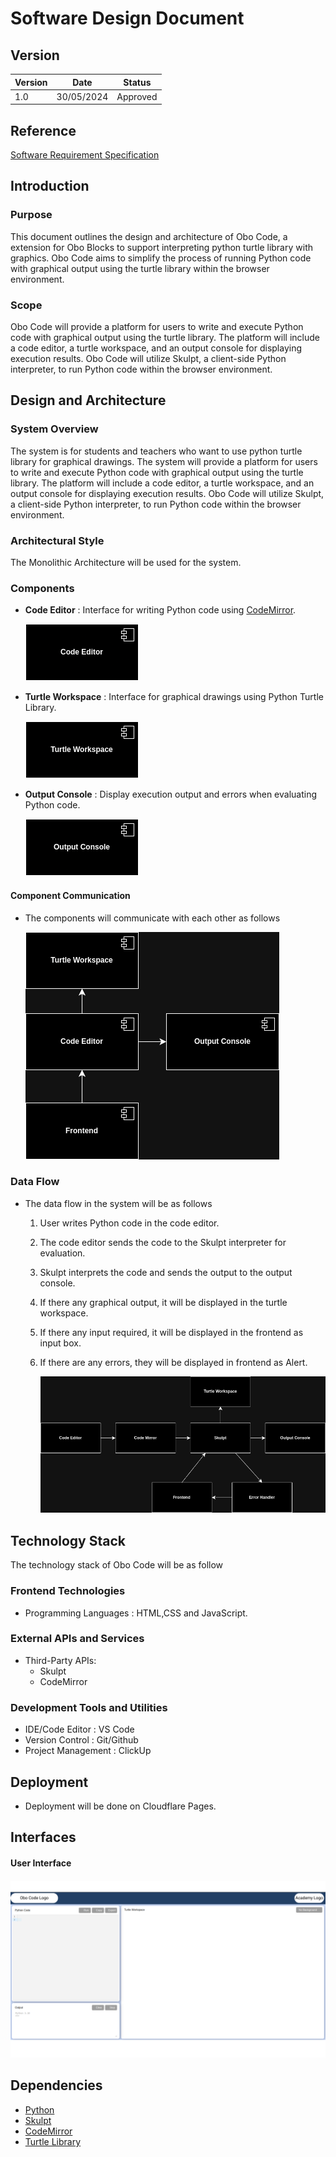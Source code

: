 # **Software** **Design Document**

## Version

| Version | Date | Status |
| ---| ---| --- |
| 1.0 | 30/05/2024 | Approved |

## Reference

[Software Requirement Specification](SRS.md)

## Introduction

### Purpose

This document outlines the design and architecture of Obo Code, a extension for Obo Blocks to support interpreting python turtle library with graphics. Obo Code aims to simplify the process of running Python code with graphical output using the turtle library within the browser environment.

### Scope

Obo Code will provide a platform for users to write and execute Python code with graphical output using the turtle library. The platform will include a code editor, a turtle workspace, and an output console for displaying execution results. Obo Code will utilize Skulpt, a client-side Python interpreter, to run Python code within the browser environment.

## Design and Architecture

### System Overview

The system is for students and teachers who want to use python turtle library for graphical drawings. The system will provide a platform for users to write and execute Python code with graphical output using the turtle library. The platform will include a code editor, a turtle workspace, and an output console for displaying execution results. Obo Code will utilize Skulpt, a client-side Python interpreter, to run Python code within the browser environment.

### Architectural Style

The Monolithic Architecture will be used for the system.

### Components

*  **Code Editor** : Interface for writing Python code using [CodeMirror](https://codemirror.net/).

    ![Code Editor](./img/code_editor.png)

*  **Turtle Workspace** : Interface for graphical drawings using Python Turtle Library.
    
    ![Turtle Workspace](./img/turtle_workspace.png)

*  **Output Console** : Display execution output and errors when evaluating Python code.

    ![Output Console](./img/output_console.png)

#### Component Communication

- The components will communicate with each other as follows
    
     ![Component Communications](./img/Component_Communication.png)

### Data Flow

- The data flow in the system will be as follows

    1. User writes Python code in the code editor.
    2. The code editor sends the code to the Skulpt interpreter for evaluation.
    3. Skulpt interprets the code and sends the output to the output console.
    4. If there any graphical output, it will be displayed in the turtle workspace.
    5. If there any input required, it will be displayed in the frontend as input box.
    6. If there are any errors, they will be displayed in frontend as Alert.

        ![Data Flow](./img/Data_flow.png)

## Technology Stack

The technology stack of Obo Code will be as follow

### Frontend Technologies

*   Programming Languages : HTML,CSS and JavaScript.

### External APIs and Services

*   Third-Party APIs: 
    - Skulpt
    - CodeMirror

### Development Tools and Utilities

*   IDE/Code Editor : VS Code
*   Version Control : Git/Github
*   Project Management : ClickUp

## Deployment

*  Deployment will be done on Cloudflare Pages.

## Interfaces

#### User Interface

#### ![](./img/uI.png)

## Dependencies

*   [Python](https://www.python.org/)
*   [Skulpt](https://skulpt.org/)
*   [CodeMirror](https://codemirror.net/)
*   [Turtle Library](https://docs.python.org/3/library/turtle.html)

  